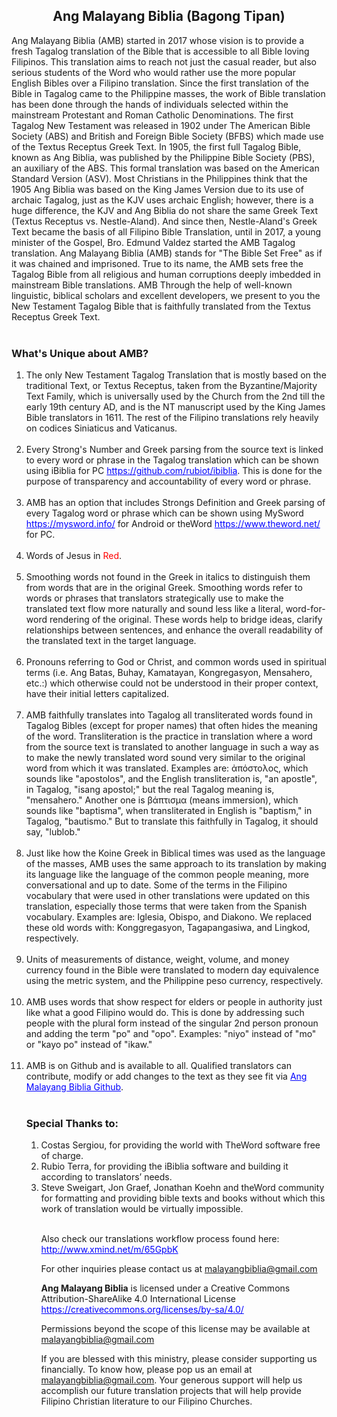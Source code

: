 <h2><center>Ang Malayang Biblia (Bagong Tipan)</center></h2>Ang Malayang Biblia (AMB) started in 2017 whose vision is to provide a fresh Tagalog translation of the Bible that is accessible to all Bible loving Filipinos. This translation aims to reach not just the casual reader, but also serious students of the Word who would rather use the more popular English Bibles over a Filipino translation. Since the first translation of the Bible in Tagalog came to the Philippine masses, the work of Bible translation has been done through the hands of individuals selected within the mainstream Protestant and Roman Catholic Denominations. The first Tagalog New Testament was released in 1902 under The American Bible Society (ABS) and British and Foreign Bible Society (BFBS) which made use of the Textus Receptus Greek Text. In 1905, the first full Tagalog Bible, known as Ang Biblia, was published by the Philippine Bible Society (PBS), an auxiliary of the ABS. This formal translation was based on the American Standard Version (ASV). Most Christians in the Philippines think that the 1905 Ang Biblia was based on the King James Version due to its use of archaic Tagalog, just as the KJV uses archaic English; however, there is a huge difference, the KJV and Ang Biblia do not share the same Greek Text (Textus Receptus vs. Nestle-Aland). And since then, Nestle-Aland's Greek Text became the basis of all Filipino Bible Translation, until in 2017, a young minister of the Gospel, Bro. Edmund Valdez started the AMB Tagalog translation. Ang Malayang Biblia (AMB) stands for "The Bible Set Free" as if it was chained and imprisoned. True to its name, the AMB sets free the Tagalog Bible from all religious and human corruptions deeply imbedded in mainstream Bible translations. AMB Through the help of well-known linguistic, biblical scholars and excellent developers, we present to you the New Testament Tagalog Bible that is faithfully translated from the Textus Receptus Greek Text.
<br><br><b><h3>What's Unique about AMB?</b></h3><ol><li>The only New Testament Tagalog Translation that is mostly based on the traditional Text, or Textus Receptus, taken from the Byzantine/Majority Text Family, which is universally used by the Church from the 2nd till the early 19th century AD, and is the NT manuscript used by the King James Bible translators in 1611. The rest of the Filipino translations rely heavily on codices Siniaticus and Vaticanus.</li><br><li>Every Strong's Number and Greek parsing from the source text is linked to every word or phrase in the Tagalog translation which can be shown using iBiblia for PC  <a href="https://github.com/rubiot/ibiblia" style="color:blue;">https://github.com/rubiot/ibiblia</a>. This is done for the purpose of transparency and accountability of every word or phrase.</li><br><li>AMB has an option that includes Strongs Definition and Greek parsing of every Tagalog word or phrase which can be shown using MySword <a href="https://mysword.info/" style="color:blue;">https://mysword.info/</a> for Android or theWord <a href="https://www.theword.net/" style="color:blue;">https://www.theword.net/</a> for PC.</li><br><li>Words of Jesus in <span style="color: red;">Red</span>.</li><br><li>Smoothing words not found in the Greek in italics to distinguish them from words that are in the original Greek. Smoothing words refer to words or phrases that translators strategically use to make the translated text flow more naturally and sound less like a literal, word-for-word rendering of the original. These words help to bridge ideas, clarify relationships between sentences, and enhance the overall readability of the translated text in the target language.</li><br><li>Pronouns referring to God or Christ, and common words used in spiritual terms (i.e. Ang Batas, Buhay, Kamatayan, Kongregasyon, Mensahero, etc.:) which otherwise could not be understood in their proper context, have their initial letters capitalized.</li><br><li>AMB faithfully translates into Tagalog all transliterated words found in Tagalog Bibles (except for proper names) that often hides the meaning of the word. Transliteration is the practice in translation where a word from the source text is translated to another language in such a way as to make the newly translated word sound very similar to the original word from which it was translated. Examples are: ἀπόστολος, which sounds like "apostolos", and the English transliteration is, "an apostle", in Tagalog, "isang apostol;" but the real Tagalog meaning is, "mensahero." Another one is βάπτισμα (means immersion), which sounds like "baptisma", when transliterated in English is "baptism," in Tagalog, "bautismo." But to translate this faithfully in Tagalog, it should say, "lublob."</li><br><li>Just like how the Koine Greek in Biblical times was used as the language of the masses, AMB uses the same approach to its translation by making its language like the language of the common people meaning, more conversational and up to date. Some of the terms in the Filipino vocabulary that were used in other translations were updated on this translation, especially those terms that were taken from the Spanish vocabulary. Examples are: Iglesia, Obispo, and Diakono. We replaced these old words with: Konggregasyon, Tagapangasiwa, and Lingkod, respectively.</li><br><li>Units of measurements of distance, weight, volume, and money currency found in the Bible were translated to modern day equivalence using the metric system, and the Philippine peso currency, respectively. </li><br><li>AMB uses words that show respect for elders or people in authority just like what a good Filipino would do. This is done by addressing such people with the plural form instead of the singular 2nd person pronoun and adding the term "po" and "opo". Examples: "niyo" instead of "mo" or "kayo po" instead of "ikaw."</li><br><li>AMB is on Github and is available to all. Qualified translators can contribute, modify or add changes to the text as they see fit via <a href="https://github.com/SalitaNgDiyos/Malayang-Biblia-Translation" style="color:blue;">Ang Malayang Biblia Github</a>.</li><br><b><h3>Special Thanks to:</h3></b><ol><li>Costas Sergiou, for providing the world with TheWord software free of charge.</li><li>Rubio Terra, for providing the iBiblia software and building it according to translators’ needs.</li><li>Steve Sweigart, Jon Graef, Jonathan Koehn and theWord community for formatting and providing bible texts and books without which this work of translation would be virtually impossible.</li><br><p>Also check our translations workflow process found here: <a href="http://www.xmind.net/m/65GpbK" style="color:blue;">http://www.xmind.net/m/65GpbK</a><p><p>For other inquiries please contact us at <a href="mailto:malayangbiblia@gmail.com">malayangbiblia@gmail.com</a></p><p><b>Ang Malayang Biblia</b> is licensed under a Creative Commons Attribution-ShareAlike 4.0 International License <a href="https://creativecommons.org/licenses/by-sa/4.0/" style="color:blue;">https://creativecommons.org/licenses/by-sa/4.0/</a></p><p>Permissions beyond the scope of this license may be available at <a href="mailto:malayangbiblia@gmail.com">malayangbiblia@gmail.com</a></p><p>If you are blessed with this ministry, please consider supporting us financially. To know how, please pop us an email at <a href="mailto:malayangbiblia@gmail.com">malayangbiblia@gmail.com</a>. Your generous support will help us accomplish our future translation projects that will help provide Filipino Christian literature to our Filipino Churches.</p>

